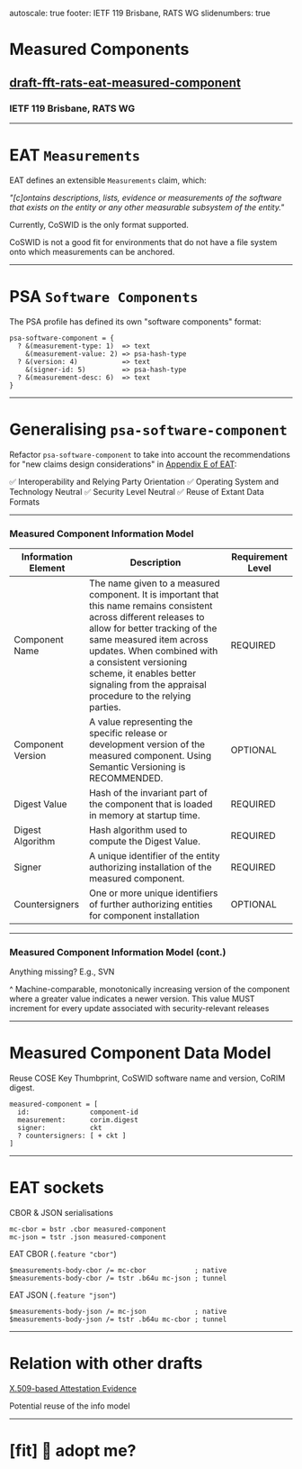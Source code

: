 autoscale: true
footer: IETF 119 Brisbane, RATS WG
slidenumbers: true

# Measured Components
## [draft-fft-rats-eat-measured-component](https://datatracker.ietf.org/doc/draft-fft-rats-eat-measured-component)
### IETF 119 Brisbane, RATS WG

---

# EAT `Measurements`

EAT defines an extensible `Measurements` claim, which:

_"[c]ontains descriptions, lists, evidence or measurements of the software that exists on the entity or any other measurable subsystem of the entity."_

Currently, CoSWID is the only format supported.

CoSWID is not a good fit for environments that do not have a file system onto which measurements can be anchored.

---

# PSA `Software Components`

The PSA profile has defined its own "software components" format:

```
psa-software-component = {
  ? &(measurement-type: 1)  => text
    &(measurement-value: 2) => psa-hash-type
  ? &(version: 4)           => text
    &(signer-id: 5)         => psa-hash-type
  ? &(measurement-desc: 6)  => text
}
```

---

# Generalising `psa-software-component`

Refactor `psa-software-component` to take into account the recommendations for "new claims design considerations" in [Appendix E of EAT](https://www.ietf.org/archive/id/draft-ietf-rats-eat-25.html#appendix-E):

:white_check_mark: Interoperability and Relying Party Orientation
:white_check_mark: Operating System and Technology Neutral
:white_check_mark: Security Level Neutral
:white_check_mark: Reuse of Extant Data Formats

---

### Measured Component Information Model

| Information Element | Description | Requirement Level |
|----|-------------|-------------------|
| Component Name | The name given to a measured component. It is important that this name remains consistent across different releases to allow for better tracking of the same measured item across updates. When combined with a consistent versioning scheme, it enables better signaling from the appraisal procedure to the relying parties. | REQUIRED |
| Component Version | A value representing the specific release or development version of the measured component.  Using Semantic Versioning is RECOMMENDED. | OPTIONAL |
| Digest Value | Hash of the invariant part of the component that is loaded in memory at startup time. | REQUIRED |
| Digest Algorithm | Hash algorithm used to compute the Digest Value. | REQUIRED |
| Signer | A unique identifier of the entity authorizing installation of the measured component. | REQUIRED |
| Countersigners | One or more unique identifiers of further authorizing entities for component installation | OPTIONAL |

---

### Measured Component Information Model (cont.)

Anything missing? E.g., SVN

^ Machine-comparable, monotonically increasing version of the component where a greater value indicates a newer version. This value MUST increment for every update associated with security-relevant releases

---

# Measured Component Data Model

Reuse COSE Key Thumbprint, CoSWID software name and version, CoRIM digest.

```
measured-component = [
  id:               component-id
  measurement:      corim.digest
  signer:           ckt
  ? countersigners: [ + ckt ]
]
```

---

# EAT sockets

CBOR & JSON serialisations

```
mc-cbor = bstr .cbor measured-component
mc-json = tstr .json measured-component
```

EAT CBOR (`.feature "cbor"`)

```
$measurements-body-cbor /= mc-cbor            ; native
$measurements-body-cbor /= tstr .b64u mc-json ; tunnel

```

EAT JSON (`.feature "json"`)

```
$measurements-body-json /= mc-json            ; native
$measurements-body-json /= tstr .b64u mc-cbor ; tunnel
```

---

# Relation with other drafts

[X.509-based Attestation Evidence](https://datatracker.ietf.org/doc/draft-ounsworth-rats-x509-evidence/)

Potential reuse of the info model

---

# [fit] :rat: adopt me?
